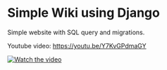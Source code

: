 # Simple Wiki using Django

Simple website with SQL query and migrations.

Youtube video: https://youtu.be/Y7KvGPdmaGY

[![Watch the video](https://img.youtube.com/vi/Y7KvGPdmaGY/maxresdefault.jpg)](https://youtu.be/Y7KvGPdmaGY)
